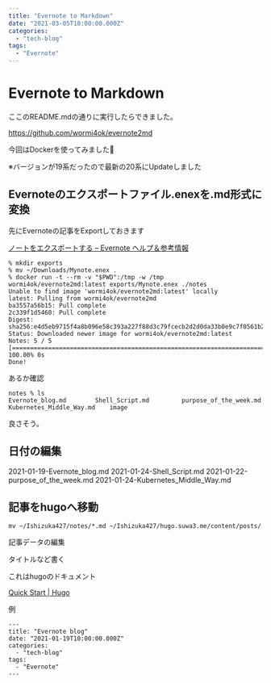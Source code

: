 ```yaml
---
title: "Evernote to Markdown"
date: "2021-03-05T10:00:00.000Z"
categories: 
  - "tech-blog"
tags: 
  - "Evernote"
---
```


# Evernote to Markdown

ここのREADME.mdの通りに実行したらできました。

https://github.com/wormi4ok/evernote2md

今回はDockerを使ってみました🐳

※バージョンが19系だったので最新の20系にUpdateしました

## Evernoteのエクスポートファイル.enexを.md形式に変換

先にEvernoteの記事をExportしておきます

[ノートをエクスポートする – Evernote ヘルプ＆参考情報](https://help.evernote.com/hc/ja/articles/209005557-ノートをエクスポートする)

```
% mkdir exports
% mv ~/Downloads/Mynote.enex .
% docker run -t --rm -v "$PWD":/tmp -w /tmp wormi4ok/evernote2md:latest exports/Mynote.enex ./notes
Unable to find image 'wormi4ok/evernote2md:latest' locally
latest: Pulling from wormi4ok/evernote2md
ba3557a56b15: Pull complete 
2c339f1d5460: Pull complete 
Digest: sha256:e4d5eb9715f4a8b096e58c393a227f88d3c79fcecb2d2d0da33b0e9c7f0561b2
Status: Downloaded newer image for wormi4ok/evernote2md:latest
Notes: 5 / 5 [===========================================================================================] 100.00% 0s
Done!
```

あるか確認

```
notes % ls
Evernote_blog.md		Shell_Script.md			purpose_of_the_week.md
Kubernetes_Middle_Way.md	image
```

良さそう。

## 日付の編集
2021-01-19-Evernote_blog.md
2021-01-24-Shell_Script.md
2021-01-22-purpose_of_the_week.md
2021-01-24-Kubernetes_Middle_Way.md

## 記事をhugoへ移動

`mv ~/Ishizuka427/notes/*.md ~/Ishizuka427/hugo.suwa3.me/content/posts/`

記事データの編集

タイトルなど書く

これはhugoのドキュメント

[Quick Start | Hugo](https://gohugo.io/getting-started/quick-start/#step-4-add-some-content)

例

```
---
title: "Evernote blog"
date: "2021-01-19T10:00:00.000Z"
categories: 
  - "tech-blog"
tags: 
  - "Evernote"
---
```

